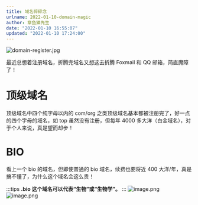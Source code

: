 ```yaml
---
title: 域名碎碎念
urlname: 2022-01-10-domain-magic
author: 章鱼猫先生
date: "2022-01-10 16:55:07"
updated: "2022-01-10 17:24:00"
---
```


![domain-register.jpg](https://shub-1251708715.cos.ap-guangzhou.myqcloud.com/elog-notebook-img/Fs3nERCsQx7eP1CprAhM4vgRg2qB.jpeg)

最近总想着注册域名，折腾完域名又想这去折腾 Foxmail 和 QQ 邮箱，简直魔障了！

# 顶级域名

顶级域名中四个纯字母以内的 com/org 之类顶级域名基本都被注册完了，好一点的四个字母的域名，如 top 虽然没有注册，但每年 4000 多大洋（白金域名），对于个人来说，真是望而却步！

# BIO

看上一个 bio 的域名，但即使普通的 bio 域名，续费也要将近 400 大洋/年，真是搞不懂了，为什么这个域名会这么贵！

:::tips
**.bio 这个域名可以代表“生物”或“生物学”。**
:::
![image.png](https://shub-1251708715.cos.ap-guangzhou.myqcloud.com/elog-notebook-img/Fu3V2lHxytHoOTMBy_3Mc7avm1vz.png)
![image.png](https://shub-1251708715.cos.ap-guangzhou.myqcloud.com/elog-notebook-img/Fp_hVUG12CGWEBKRQfks-n3mY__-.png)
